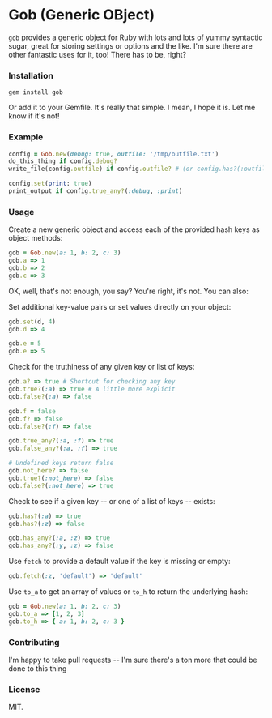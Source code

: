 # Gob (Generic OBject)
`gob` provides a generic object for Ruby with lots and lots of yummy syntactic sugar, great for storing settings or options and the like. I'm sure there are other fantastic uses for it, too! There has to be, right?

### Installation
`gem install gob`

Or add it to your Gemfile. It's really that simple. I mean, I hope it is. Let me know if it's not!

### Example
```ruby
config = Gob.new(debug: true, outfile: '/tmp/outfile.txt')
do_this_thing if config.debug?
write_file(config.outfile) if config.outfile? # (or config.has?(:outfile))

config.set(print: true)
print_output if config.true_any?(:debug, :print)
```

### Usage
Create a new generic object and access each of the provided hash keys as object methods:
```ruby
gob = Gob.new(a: 1, b: 2, c: 3)
gob.a => 1
gob.b => 2
gob.c => 3
```

OK, well, that's not enough, you say? You're right, it's not. You can also:

Set additional key-value pairs or set values directly on your object:
```ruby
gob.set(d, 4)
gob.d => 4

gob.e = 5
gob.e => 5
```

Check for the truthiness of any given key or list of keys:
```ruby
gob.a? => true # Shortcut for checking any key
gob.true?(:a) => true # A little more explicit
gob.false?(:a) => false

gob.f = false
gob.f? => false
gob.false?(:f) => false

gob.true_any?(:a, :f) => true
gob.false_any?(:a, :f) => true

# Undefined keys return false
gob.not_here? => false
gob.true?(:not_here) => false
gob.false?(:not_here) => true
```

Check to see if a given key -- or one of a list of keys -- exists:
```ruby
gob.has?(:a) => true
gob.has?(:z) => false

gob.has_any?(:a, :z) => true
gob.has_any?(:y, :z) => false
```

Use `fetch` to provide a default value if the key is missing or empty:
```ruby
gob.fetch(:z, 'default') => 'default'
```

Use `to_a` to get an array of values or `to_h` to return the underlying hash:
```ruby
gob = Gob.new(a: 1, b: 2, c: 3)
gob.to_a => [1, 2, 3]
gob.to_h => { a: 1, b: 2, c: 3 }
```

### Contributing
I'm happy to take pull requests -- I'm sure there's a ton more that could be done to this thing

### License
MIT.
